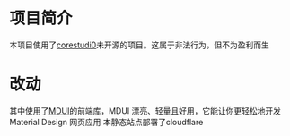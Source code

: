 # 项目简介
本项目使用了[corestudi0](https://corestudi0.github.io/newyear/)未开源的项目。这属于非法行为，但不为盈利而生
# 改动
其中使用了[MDUI](MDUI.org)的前端库，MDUI 漂亮、轻量且好用，它能让你更轻松地开发 Material Design 网页应用
本静态站点部署了cloudflare